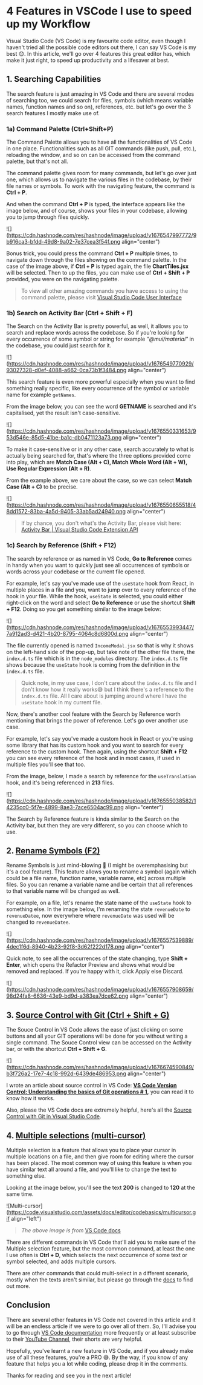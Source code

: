 # 4 Features in VSCode I use to speed up my Workflow

Visual Studio Code (VS Code) is my favourite code editor, even though I haven't tried all the possible code editors out there, I can say VS Code is my best 😊. In this article, we'll go over 4 features this great editor has, which make it just right, to speed up productivity and a lifesaver at best.

## 1\. Searching Capabilities

The search feature is just amazing in VS Code and there are several modes of searching too, we could search for files, symbols (which means variable names, function names and so on), references, etc. but let's go over the 3 search features I mostly make use of.

### 1a) Command Palette (Ctrl+Shift+P)

The Command Palette allows you to have all the functionalities of VS Code in one place. Functionalities such as all GIT commands (like push, pull, etc.), reloading the window, and so on can be accessed from the command palette, but that's not all.

The command palette gives room for many commands, but let's go over just one, which allows us to navigate the various files in the codebase, by their file names or symbols. To work with the navigating feature, the command is **Ctrl + P**.

And when the command **Ctrl + P** is typed, the interface appears like the image below, and of course, shows your files in your codebase, allowing you to jump through files quickly.

![](https://cdn.hashnode.com/res/hashnode/image/upload/v1676547997772/9b916ca3-bfdd-49d8-9a02-7e37cea3f54f.png align="center")

Bonus trick, you could press the command **Ctrl + P** multiple times, to navigate down through the files showing on the command palette. In the case of the image above, if **Ctrl + P** is typed again, the file **ChartTiles.jsx** will be selected. Then to up the files, you can make use of **Ctrl + Shift + P** provided, you were on the navigating palette.

> To view all other amazing commands you have access to using the command palette, please visit [Visual Studio Code User Interface](https://code.visualstudio.com/docs/getstarted/userinterface#_command-palette)

### 1b) Search on Activity Bar (Ctrl + Shift + F)

The Search on the Activity Bar is pretty powerful, as well, it allows you to search and replace words across the codebase. So if you're looking for every occurrence of some symbol or string for example *"@mui/material"* in the codebase, you could just search for it.

![](https://cdn.hashnode.com/res/hashnode/image/upload/v1676549770929/93027328-d0ef-4088-a662-0ca73b1f3484.png align="center")

This search feature is even more powerful especially when you want to find something really specific, like every occurrence of the symbol or variable name for example `getNames`.

From the image below, you can see the word **GETNAME** is searched and it's capitalised, yet the result isn't case-sensitive.

![](https://cdn.hashnode.com/res/hashnode/image/upload/v1676550331653/953d546e-85d5-41be-ba1c-db0471123a73.png align="center")

To make it case-sensitive or in any other case, search accurately to what is actually being searched for, that's where the three options provided come into play, which are **Match Case (Alt + C), Match Whole Word (Alt + W), Use Regular Expression (Alt + R)**.

From the example above, we care about the case, so we can select **Match Case (Alt + C)** to be precise.

![](https://cdn.hashnode.com/res/hashnode/image/upload/v1676550655518/48dd1572-83ba-4a5d-9405-33ab5ad24940.png align="center")

> If by chance, you don't what's the Activity Bar, please visit here: [Activity Bar | Visual Studio Code Extension API](https://code.visualstudio.com/api/ux-guidelines/activity-bar)

### 1c) Search by Reference (Shift + F12)

The search by reference or as named in VS Code, **Go to Reference** comes in handy when you want to quickly just see all occurrences of symbols or words across your codebase or the current file opened.

For example, let's say you've made use of the `useState` hook from React, in multiple places in a file and you, want to jump over to every reference of the hook in your file. While the hook, `useState` is selected, you could either right-click on the word and select **Go to Reference** or use the shortcut **Shift + F12**. Doing so you get something similar to the image below:

![](https://cdn.hashnode.com/res/hashnode/image/upload/v1676553993447/7a912ad3-d421-4b20-8795-4064c8d6800d.png align="center")

The file currently opened is named `IncomeModal.jsx` so that is why it shows on the left-hand side of the pop-up, but take note of the other file there, the `index.d.ts` file which is in the `node_modules` directory. The `index.d.ts` file shows because the `useState` hook is coming from the definition in the `index.d.ts` file.

> Quick note, in my use case, I don't care about the `index.d.ts` file and I don't know how it really works😅 but I think there's a reference to the `index.d.ts` file. All I care about is jumping around where I have the `useState` hook in my current file.

Now, there's another cool feature with the Search by Reference worth mentioning that brings the power of reference. Let's go over another use case.

For example, let's say you've made a custom hook in React or you're using some library that has its custom hook and you want to search for every reference to the custom hook. Then again, using the shortcut **Shift + F12** you can see every reference of the hook and in most cases, if used in multiple files you'll see that too.

From the image, below, I made a search by reference for the `useTranslation` hook, and it's being referenced in **213** files.

![](https://cdn.hashnode.com/res/hashnode/image/upload/v1676555038582/14235cc0-5f7e-4899-8ae3-7ace6504ac99.png align="center")

The Search by Reference feature is kinda similar to the Search on the Activity bar, but then they are very different, so you can choose which to use.

## 2\. [Rename Symbols (F2)](https://code.visualstudio.com/docs/editor/editingevolved#_rename-symbol)

Rename Symbols is just mind-blowing 🤯 (I might be overemphasising but it's a cool feature). This feature allows you to rename a symbol (again which could be a file name, function name, variable name, etc) across multiple files. So you can rename a variable name and be certain that all references to that variable name will be changed as well.

For example, on a file, let's rename the state name of the `useState` hook to something else. In the image below, I'm renaming the state `revenueDate` to `revenueDatee`, now everywhere where `revenueDate` was used will be changed to `revenueDatee`.

![](https://cdn.hashnode.com/res/hashnode/image/upload/v1676557539889/4dec1f6d-8940-4b23-92f8-3d62f222d178.png align="center")

Quick note, to see all the occurrences of the state changing, type **Shift + Enter**, which opens the Refactor Preview and shows what would be removed and replaced. If you're happy with it, click Apply else Discard.

![](https://cdn.hashnode.com/res/hashnode/image/upload/v1676557908659/98d24fa8-6636-43e9-bd9d-a383ea7dce62.png align="center")

## 3\. [Source Control with Git (Ctrl + Shift + G)](https://code.visualstudio.com/docs/sourcecontrol/overview)

The Souce Control in VS Code allows the ease of just clicking on some buttons and all your GIT operations will be done for you without writing a single command. The Souce Control view can be accessed on the Activity bar, or with the shortcut **Ctrl + Shift + G**.

![](https://cdn.hashnode.com/res/hashnode/image/upload/v1676674590849/b3f726a2-17e7-4c18-992d-6439de486953.png align="center")

I wrote an article about source control in VS Code: [**VS Code Version Control: Understanding the basics of Git operations # 1**](https://favouritejome.hashnode.dev/vs-code-version-control-understanding-the-basics-of-git-operations-1)**,** you can read it to know how it works.

Also, please the VS Code docs are extremely helpful, here's all the [Source Control with Git in Visual Studio Code](https://code.visualstudio.com/docs/sourcecontrol/overview).

## 4\. [Multiple selections](https://code.visualstudio.com/docs/editor/codebasics#_multiple-selections-multicursor) [(multi-cursor)](https://code.visualstudio.com/docs/editor/codebasics#_multiple-selections-multicursor)

Multiple selection is a feature that allows you to place your cursor in multiple locations on a file, and then give room for editing where the cursor has been placed. The most common way of using this feature is when you have similar text all around a file, and you'll like to change the text to something else.

Looking at the image below, you'll see the text **200** is changed to **120** at the same time.

![Multi-cursor](https://code.visualstudio.com/assets/docs/editor/codebasics/multicursor.gif align="left")

> *The above image is from* [VS Code docs](https://code.visualstudio.com/docs/editor/codebasics#_multiple-selections-multicursor)

There are different commands in VS Code that'll aid you to make sure of the Multiple selection feature, but the most common command, at least the one I use often is **Ctrl + D**, which selects the next occurrence of some text or symbol selected, and adds multiple cursors.

There are other commands that could multi-select in a different scenario, mostly when the texts aren't similar, but please go through the [docs](https://code.visualstudio.com/docs/editor/codebasics#_multiple-selections-multicursor) to find out more.

## Conclusion

There are several other features in VS Code not covered in this article and it will be an endless article if we were to go over all of them. So, I'll advise you to go through [VS Code documentation](https://code.visualstudio.com/docs) more frequently or at least subscribe to their [YouTube Channel](https://www.youtube.com/@code), their shorts are very helpful.

Hopefully, you've learnt a new feature in VS Code, and if you already make use of all these features, you're a PRO 😅. By the way, if you know of any feature that helps you a lot while coding, please drop it in the comments.

Thanks for reading and see you in the next article!